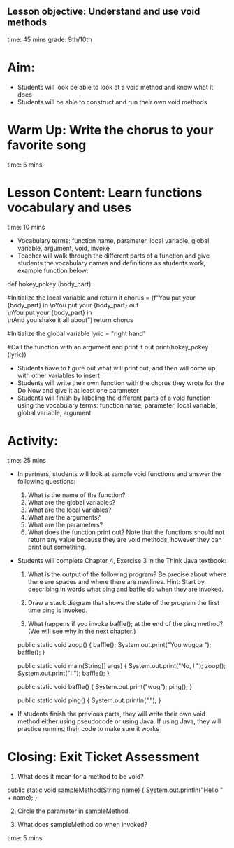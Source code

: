 ## Lesson objective: Understand and use void methods
time: 45 mins
grade: 9th/10th

# Aim:
- Students will look be able to look at a void method and know what it does
- Students will be able to construct and run their own void methods

# Warm Up: Write the chorus to your favorite song
time: 5 mins

# Lesson Content: Learn functions vocabulary and uses
time: 10 mins
- Vocabulary terms: function name, parameter, local variable, global variable, argument, void, invoke
- Teacher will walk through the different parts of a function and give students the vocabulary names and definitions as students work, example function below:

def  hokey_pokey (body_part):

  #Initialize the local variable and return it
  chorus = (f"You put your {body_part} in
  \nYou put your {body_part} out  
  \nYou put your {body_part} in  
  \nAnd you shake it all about")
  return chorus

  #Initialize the global variable
  lyric = "right hand"

  #Call the function with an argument and print it out
  print(hokey_pokey (lyric))

- Students have to figure out what will print out, and then will come up with other variables to insert
- Students will write their own function with the chorus they wrote for the Do Now and give it at least one parameter
- Students will finish by labeling the different parts of a void function using the vocabulary terms: function name, parameter, local variable, global variable, argument


# Activity:
time: 25 mins

- In partners, students will look at sample void functions and answer the following questions:
  1. What is the name of the function?
  2. What are the global variables?
  3. What are the local variables?
  4. What are the arguments?
  5. What are the parameters?
  6. What does the function print out?
  Note that the functions should not return any value because they are void methods, however they can print out something.

- Students will complete Chapter 4, Exercise 3 in the Think Java textbook:

  1. What is the output of the following program? Be precise about where there are spaces and where there are newlines.
  Hint: Start by describing in words what ping and baffle do when they are invoked.

  2. Draw a stack diagram that shows the state of the program the first time ping is invoked.

  3. What happens if you invoke baffle(); at the end of the ping method? (We will see why in the next chapter.)

  public static void zoop() {
      baffle();
      System.out.print("You wugga ");
      baffle();
  }

  public static void main(String[] args) {
      System.out.print("No, I ");
      zoop();
      System.out.print("I ");
      baffle();
  }

  public static void baffle() {
      System.out.print("wug");
      ping();
  }

  public static void ping() {
      System.out.println(".");
  }

- If students finish the previous parts, they will write their own void method either using pseudocode or using Java. If using Java, they will practice running their code to make sure it works

# Closing: Exit Ticket Assessment

1. What does it mean for a method to be void?

public static void sampleMethod(String name) {
  System.out.println("Hello " + name);
}

2. Circle the parameter in sampleMethod.

3. What does sampleMethod do when invoked?

time: 5 mins

